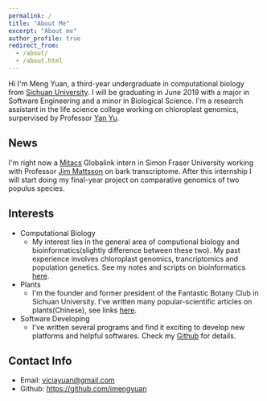 ```yaml
---
permalink: /
title: "About Me"
excerpt: "About me"
author_profile: true
redirect_from: 
  - /about/
  - /about.html
---
```


Hi I'm Meng Yuan, a third-year undergraduate in computational biology from [Sichuan University](http://en.scu.edu.cn/). I will be graduating in June 2019 with a major in Software Engineering and a minor in Biological Science. I'm a research assistant in the life science college working on chloroplast genomics, surpervised by Professor [Yan Yu](https://www.researchgate.net/profile/Yan_Yu33). 


## News
I'm right now a [Mitacs](https://www.mitacs.ca/en/programs/globalink/globalink-research-internship) Globalink intern in Simon Fraser University working with Professor [Jim Mattsson](https://www.sfu.ca/biology/people/profiles/jmattsso.html) on bark transcriptome. After this internship I will start doing my final-year project on comparative genomics of two populus species.


## Interests
* Computational Biology
  * My interest lies in the general area of computional biology and bioinformatics(slightly difference between these two). My past experience involves chloroplast genomics, trancriptomics and population genetics. See my notes and scripts on bioinformatics [here](https://github.com/imengyuan/Bioinfo-pipelines).
* Plants
  * I'm the founder and former president of the Fantastic Botany Club in Sichuan University. I've written many popular-scientific articles on plants(Chinese), see links [here](https://imengyuan.github.io/blog/2018-03-23-plant-articles/).
* Software Developing
  * I've written several programs and find it exciting to develop new platforms and helpful softwares. Check my [Github](https://github.com/imengyuan) for details.  

## Contact Info
* Email: viciayuan@gmail.com
* Github: https://github.com/imengyuan



